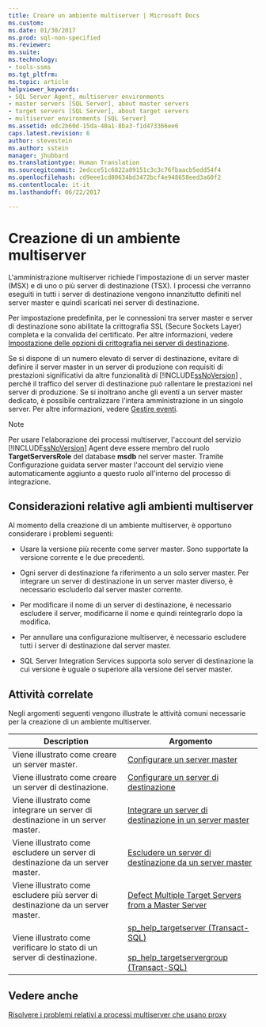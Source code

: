 ```yaml
---
title: Creare un ambiente multiserver | Microsoft Docs
ms.custom: 
ms.date: 01/30/2017
ms.prod: sql-non-specified
ms.reviewer: 
ms.suite: 
ms.technology:
- tools-ssms
ms.tgt_pltfrm: 
ms.topic: article
helpviewer_keywords:
- SQL Server Agent, multiserver environments
- master servers [SQL Server], about master servers
- target servers [SQL Server], about target servers
- multiserver environments [SQL Server]
ms.assetid: edc2b60d-15da-40a1-8ba3-f1d473366ee6
caps.latest.revision: 6
author: stevestein
ms.author: sstein
manager: jhubbard
ms.translationtype: Human Translation
ms.sourcegitcommit: 2edcce51c6822a89151c3c3c76fbaacb5edd54f4
ms.openlocfilehash: cd9eee1cd80634bd3472bcf4e948658eed3a60f2
ms.contentlocale: it-it
ms.lasthandoff: 06/22/2017

---
```

# <a name="create-a-multiserver-environment"></a>Creazione di un ambiente multiserver
L'amministrazione multiserver richiede l'impostazione di un server master (MSX) e di uno o più server di destinazione (TSX). I processi che verranno eseguiti in tutti i server di destinazione vengono innanzitutto definiti nel server master e quindi scaricati nei server di destinazione.  
  
Per impostazione predefinita, per le connessioni tra server master e server di destinazione sono abilitate la crittografia SSL (Secure Sockets Layer) completa e la convalida del certificato. Per altre informazioni, vedere [Impostazione delle opzioni di crittografia nei server di destinazione](../../ssms/agent/set-encryption-options-on-target-servers.md).  
  
Se si dispone di un numero elevato di server di destinazione, evitare di definire il server master in un server di produzione con requisiti di prestazioni significativi da altre funzionalità di [!INCLUDE[ssNoVersion](../../includes/ssnoversion_md.md)] , perché il traffico del server di destinazione può rallentare le prestazioni nel server di produzione. Se si inoltrano anche gli eventi a un server master dedicato, è possibile centralizzare l'intera amministrazione in un singolo server. Per altre informazioni, vedere [Gestire eventi](../../ssms/agent/manage-events.md).  
  
> [!NOTE]  
> Per usare l'elaborazione dei processi multiserver, l'account del servizio [!INCLUDE[ssNoVersion](../../includes/ssnoversion_md.md)] Agent deve essere membro del ruolo **TargetServersRole** del database **msdb** nel server master. Tramite Configurazione guidata server master l'account del servizio viene automaticamente aggiunto a questo ruolo all'interno del processo di integrazione.  
  
## <a name="considerations-for-multiserver-environments"></a>Considerazioni relative agli ambienti multiserver  
  
Al momento della creazione di un ambiente multiserver, è opportuno considerare i problemi seguenti:  
  
-   Usare la versione più recente come server master. Sono supportate la versione corrente e le due precedenti.

-   Ogni server di destinazione fa riferimento a un solo server master. Per integrare un server di destinazione in un server master diverso, è necessario escluderlo dal server master corrente.  
  
-   Per modificare il nome di un server di destinazione, è necessario escludere il server, modificarne il nome e quindi reintegrarlo dopo la modifica.  
  
-   Per annullare una configurazione multiserver, è necessario escludere tutti i server di destinazione dal server master.  
  
-   SQL Server Integration Services supporta solo server di destinazione la cui versione è uguale o superiore alla versione del server master.  
  
## <a name="related-tasks"></a>Attività correlate  
Negli argomenti seguenti vengono illustrate le attività comuni necessarie per la creazione di un ambiente multiserver.  
  
|Description|Argomento|  
|---------------|---------|  
|Viene illustrato come creare un server master.|[Configurare un server master](../../ssms/agent/make-a-master-server.md)|  
|Viene illustrato come creare un server di destinazione.|[Configurare un server di destinazione](../../ssms/agent/make-a-target-server.md)|  
|Viene illustrato come integrare un server di destinazione in un server master.|[Integrare un server di destinazione in un server master](../../ssms/agent/enlist-a-target-server-to-a-master-server.md)|  
|Viene illustrato come escludere un server di destinazione da un server master.|[Escludere un server di destinazione da un server master](../../ssms/agent/defect-a-target-server-from-a-master-server.md)|  
|Viene illustrato come escludere più server di destinazione da un server master.|[Defect Multiple Target Servers from a Master Server](../../ssms/agent/defect-multiple-target-servers-from-a-master-server.md)|  
|Viene illustrato come verificare lo stato di un server di destinazione.|[sp_help_targetserver (Transact-SQL)](http://msdn.microsoft.com/en-us/f841d3bd-901a-4980-ad0b-1c6eeba3f717)<br /><br />[sp_help_targetservergroup (Transact-SQL)](http://msdn.microsoft.com/en-us/ec3a4a68-b591-431c-9518-053ede522d0c)|  
  
## <a name="see-also"></a>Vedere anche  
[Risolvere i problemi relativi a processi multiserver che usano proxy](../../ssms/agent/troubleshoot-multiserver-jobs-that-use-proxies.md)  
  


